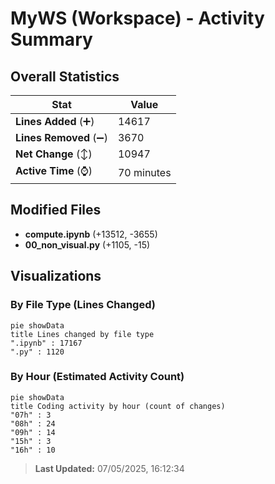 # MyWS (Workspace) - Activity Summary 

## Overall Statistics

| Stat                   | Value                                                             |
| ---------------------- | ----------------------------------------------------------------- |
| **Lines Added** (➕)   | 14617                                          |
| **Lines Removed** (➖) | 3670                                        |
| **Net Change** (↕)    | 10947                |
| **Active Time** (⌚)   | 70 minutes |


## Modified Files
- **compute.ipynb** (+13512, -3655)
- **00_non_visual.py** (+1105, -15)

## Visualizations

### By File Type (Lines Changed)

```mermaid
pie showData
title Lines changed by file type
".ipynb" : 17167
".py" : 1120
```

### By Hour (Estimated Activity Count)

```mermaid
pie showData
title Coding activity by hour (count of changes)
"07h" : 3
"08h" : 24
"09h" : 14
"15h" : 3
"16h" : 10
```


> **Last Updated:** 07/05/2025, 16:12:34